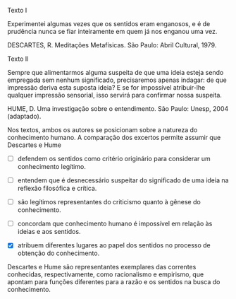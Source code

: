 

Texto I

Experimentei algumas vezes que os sentidos eram enganosos, e é de prudência nunca se fiar inteiramente em quem já nos enganou uma vez.

DESCARTES, R. Meditações Metafísicas. São Paulo: Abril Cultural, 1979.

Texto II

Sempre que alimentarmos alguma suspeita de que uma ideia esteja sendo empregada sem nenhum significado, precisaremos apenas indagar: de que impressão deriva esta suposta ideia? E se for impossível atribuir-lhe qualquer impressão sensorial, isso servirá para confirmar nossa suspeita.

HUME, D. Uma investigação sobre o entendimento. São Paulo: Unesp, 2004 (adaptado).

Nos textos, ambos os autores se posicionam sobre a natureza do conhecimento humano. A comparação dos excertos permite assumir que Descartes e Hume



- [ ] defendem os sentidos como critério originário para considerar um conhecimento legítimo.
- [ ] entendem que é desnecessário suspeitar do significado de uma ideia na reflexão filosófica e crítica.
- [ ] são legítimos representantes do criticismo quanto à gênese do conhecimento.
- [ ] concordam que conhecimento humano é impossível em relação às ideias e aos sentidos.
- [x] atribuem diferentes lugares ao papel dos sentidos no processo de obtenção do conhecimento.


Descartes e Hume são representantes exemplares das correntes conhecidas, respectivamente, como racionalismo e empirismo, que apontam para funções diferentes para a razão e os sentidos na busca do conhecimento.

        
